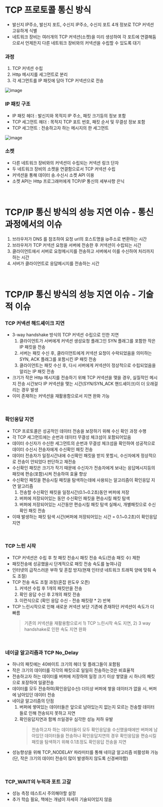 # TCP 프로토콜 통신 방식
* 발신지 IP주소, 발신지 포트, 수신지 IP주소, 수신지 포트 4개 정보로 TCP 커넥션 고유하게 식별
* 네트워크 장비는 여러개의 TCP 커넥션(소켓)을 미리 생성하여 각 포트에 연결해둠으로서 언제든지 다른 네트워크 장비와의 커넥션을 수립할 수 있도록 대기

### 과정
1. TCP 커넥션 수립
2. Http 메시지를 세그먼트로 분리
3. 각 세그먼트를 IP 패킷에 담아 TCP 커넥션으로 전송

![image](https://user-images.githubusercontent.com/48702893/103220866-a6448e00-4964-11eb-84c7-a15e3780fb67.png)

### IP 패킷 구조
* IP 패킷 헤더 : 발신지와 목적지 IP 주소, 패킷 크기등의 정보 포함
* TCP 세그먼트 헤더 : 목적지 TCP 포트 번호, 패킷 순서 및 무결성 정보 포함
* TCP 세그먼트 : 전송하고자 하는 메시지의 한 세그먼트

![image](https://user-images.githubusercontent.com/48702893/103220938-cb390100-4964-11eb-83d5-ef39af728e73.png)

### 소켓
* 다른 네트워크 장비와의 커넥션이 수립되는 커넥션 링크 단자
* 두 네트워크 장비의 소켓을 연결함으로서 TCP 커넥션 수립
* 커넥션을 통해 데이터 송.수신시 소켓 API 이용
* 소켓 API는 Http 프로그래머에게 TCP/IP 통신의 세부사항 은닉

<br>

# TCP/IP 통신 방식의 성능 지연 이슈 - 통신 과정에서의 이슈
1. 브라우저가 DNS 를 참조하여 요청 url의 호스트명을 ip주소로 변환하는 시간
2. 브라우저가 TCP 커넥션 요청을 서버에 전송한 후 커넥션이 수립되는 시간
3. 클라이언트에서 서버로 요청메시지를 전송하고 서버에서 이를 수신하여 처리까지 하는 시간
4. 서버가 클라이언트로 응답메시지를 전송하는 시간

<br>

# TCP/IP 통신 방식의 성능 지연 이슈 - 기술적 이슈
### TCP 커넥션 해드셰이크 지연
* 3-way handshake 방식의 TCP 커넥션 수립으로 인한 지연
   1) 클라이언트가 서버에게 커넥션 생성요청 플래그인 SYN 플래그를 포함한 작은 IP 패킷을 전송
   2) 서버는 패킷 수신 후, 클라이언트에게 커넥션 요청이 수락되었음을 의미하는 SYN, ACK 플래그를 포함시킨 IP 패킷 전송
   3) 클라이언트는 패킷 수신 후, 다시 서버에게 커넥션이 정상적으로 수립되었음을 알리는 IP 패킷 전송
* 크기가 작은 Http 메시지를 전송하기 위해 TCP 커넥션을 맺을 경우, 실질적인 메시지 전송 시간보다 IP 커넥션을 맺는 시간(SYN/SYN_ACK 핸드셰이크)이 더 오래걸리는 경우 발생
* 이미 존재하는 커넥션을 재활용함으로서 지연 완화 가능

<br>

### 확인응답 지연
* TCP 프로토콜은 성공적인 데이터 전송을 보장하기 위해 수신 확인 과정 수행
* 각 TCP 세그먼트에는 순번과 데이터 무결성 체크섬이 포함되어있음
* 데이터 수신자가 수신한 세그먼트의 순번과 무결성 체크섬을 확인하여 성공적으로 데이터 수신시 전송자에게 수신확인 패킷 전송
* 데이터 전송자가 일정시간내에 수신확인 패킷을 받지 못할시, 수신자에게 정상적으로 전송이 안되었다 판단하고 재전송
* 수신확인 패킷은 크기가 작기 때문에 수신자가 전송자에게 보내는 응답메시지등의 패킷에 편승(포함)시켜 전송하여 효율 향상
* 수신확인 패킷을 편승시킬 패킷을 탐색하는데에 사용되는 알고리즘이 확인응답 지연 알고리즘
   1) 전송할 수신확인 패킷을 일정시간(0.1~0.2초)동안 버퍼에 저장
   2) 버퍼에 저장되어있는 동안 수신확인 패킷을 편승시킬 패킷 탐색
   3) 버퍼에 저장되어있는 시간동안 편승시킬 패킷 탐색 실패시, 개별패킷으로 수신확인 패킷 전송
* 이때 발생하는 패킷 탐색 시간(버퍼에 저장되어있는 시간 = 0.1~0.2초)이 확인응답 지연

<br>

### TCP 느린 시작
* TCP 커넥션은 수립 후 첫 패킷 전송시 패킷 전송 속도(전송 패킷 수) 제한
* 패킷전송에 성공했을시 단계적으로 패킷 전송 속도를 높여나감
* 인터넷의 급작스러운 부하 및 혼잡 방지(현재 인터넷 네트워크 트래픽 양에 맞춰 속도 조절)
* TCP 전송 속도 조절 과정(혼잡 윈도우 오픈)
   1) 커넥션 수립 후 1개의 패킷만을 전송
   2) 확인 응답 수신 후 2개의 패킷 전송
   3) 이런식으로 (확인 응답 수신 - 전송 패킷량 * 2) 반복
* TCP 느린시작으로 인해 새로운 커넥션 보단 기존에 존재하던 커넥션이 속도가 더 빠름
   > 기존의 커넥션을 재활용함으로서 1) TCP 느린시작 속도 지연, 2) 3 way handshake로 인한 속도 지연 완화

<br>

### 네이글 알고리즘과 TCP No_Delay
* 하나의 패킷에는 40바이트 크기의 헤더 및 플래그들이 포함됨
* 작은 크기의 데이터를 각각의 패킷으로 일일히 전송하는것은 비효율적
* 전송하고자 하는 데이터를 버퍼에 저장하여 일정 크기 이상 쌓였을 시 하나의 패킷으로 포장하여 일괄전송
* 데이터를 모두 전송하여(확인응답수신) 더이상 버퍼에 쌓을 데이터가 없을 시, 버퍼에 남아있던 데이터 전송
* 네이글 알고리즘의 단점
   1) 버퍼에 쌓여있는 데이터들은 앞으로 남아있는지 없는지 모르는 전송할 데이터들로 인해 전송되지 못하고 지연
   2) 확인응답지연과 함께 쓰일경우 심각한 성능 저하 유발
      > 전송하고자 하는 데이터들이 모두 확인응답을 수신했을때에만 버퍼에 남아있던 데이터들을 전송하나 확인응답지연의 경우 확인응답을 
      편승시킬 패킷을 탐색하기 위해 0.1초정도 확인응답 전송을 지연
* 성능향상을 위해 TCP_NODELAY 파라미터를 통해 네이글 알고리즘 비활성화 가능(단, 작은 크기의 데이터 전송이 많이 발생하지 않도록 신경써야함)

<br>

### TCP_WAIT의 누적과 포트 고갈
* 성능 측정 테스트시 주의해야할 설정
* 추가 학습 필요, 책에는 개념이 자세히 기술되어있지 않음